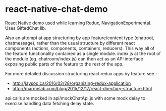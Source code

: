 # react-native-chat-demo
React Native demo used while learning Redux, NavigationExperimental. Uses GiftedChat lib.

Also an attempt at app structuring by app feature/content type (chatroot, chatmessage), rather 
than the usual structure by different react components (actions, components, containers, reducers). 
This way all of the feature functionality contained as a single module. index.js at the root of 
the module (eg. chatroom/index.js) can then act as an API interface exposing public parts of 
the feature to the rest of the app.

For more detailed discussion structuring react redux apps by feature see -
* http://jaysoo.ca/2016/02/28/organizing-redux-application
* http://marmelab.com/blog/2015/12/17/react-directory-structure.html

api calls are mocked in api/mockChatApi.js with some mock delay to exercise handling data fetching
delay state.
